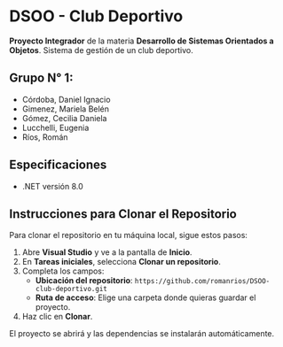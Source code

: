 # DSOO - Club Deportivo

**Proyecto Integrador** de la materia **Desarrollo de Sistemas Orientados a Objetos**. Sistema de gestión de un club deportivo.

## Grupo N° 1:
 
- Córdoba, Daniel Ignacio
- Gimenez, Mariela Belén
- Gómez, Cecilia Daniela
- Lucchelli, Eugenia
- Ríos, Román

## Especificaciones
- .NET versión 8.0

## Instrucciones para Clonar el Repositorio

Para clonar el repositorio en tu máquina local, sigue estos pasos:

1. Abre **Visual Studio** y ve a la pantalla de **Inicio**.
2. En **Tareas iniciales**, selecciona **Clonar un repositorio**.
3. Completa los campos:
   - **Ubicación del repositorio**: `https://github.com/romanrios/DSOO-club-deportivo.git`
   - **Ruta de acceso**: Elige una carpeta donde quieras guardar el proyecto.
4. Haz clic en **Clonar**.

El proyecto se abrirá y las dependencias se instalarán automáticamente.
